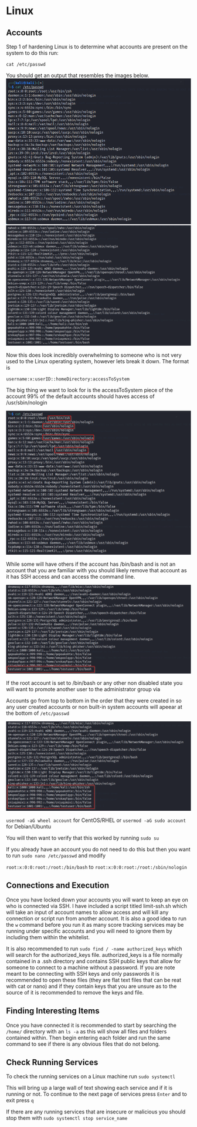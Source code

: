 # Linux

## Accounts

Step 1 of hardening Linux is to determine what accounts are present on the system to do this run:

```
cat /etc/passwd
```

You should get an output that resembles the images below.
![](/assets/Linux/etcpasswd_output.png)
![](/assets/Linux/etcpasswd_output1.png)

Now this does look incredibly overwhelming to someone who is not very used to the Linux operating system, however lets break it down. The format is

```
username:x:userID::homeDirectory:accessToSystem
```
The big thing we want to look for is the accessToSystem piece of the account 99% of the default accounts should haves access of /usr/sbin/nologin 

![](/assets/Linux/nologon.png)

While some will have others if the account has /bin/bash and is not an account that you are familiar with you should likely remove that account as it has SSH access and can access the command line.

![](/assets/Linux/redflag.png)

If the root account is set to /bin/bash or any other non disabled state you will want to promote another user to the administrator group via

Accounts go from top to bottom in the order that they were created in so any user created accounts or non built-in system accounts will apeear at the bottom of ```/etc/passwd```

![](/assets/Linux/nonsystemaccounts.png)

```usermod -aG wheel account```    for CentOS/RHEL
or
```usermod -aG sudo account```    for Debian/Ubuntu

You will then want to verify that this worked by running ```sudo su```

If you already have an account you do not need to do this but then you want to run ```sudo nano /etc/passwd```
and modify 

```root:x:0:0:root:/root:/bin/bash```
to
```root:x:0:0:root:/root:/sbin/nologin```

## Connections and Execution

Once you have locked down your accounts you will want to keep an eye on who is connected via SSH. I have included a script titled limit-ssh.sh which will take an input of account names to allow access and will kill any connection or script run from another account. It is also a good idea to run the ```w``` command before you run it as many score tracking services may be running under specific accounts and you will need to ignore them by including them within the whitelist.

It is also recommended to run ```sudo find / -name authorized_keys``` which will search for the authorized_keys file. authorized_keys is a file normally contained in a .ssh directory and contains SSH public keys that allow for someone to connect to a machine without a password. If you are note meant to be connecting with SSH keys and only passwords it is recommended to open these files (they are flat text files that can be reat with cat or nano) and if they contain keys that you are unsure as to the source of it is recommended to remove the keys and file.

## Finding Interesting Items

Once you have connected it is recommended to start by searching the ```/home/``` directory with an ```ls -a``` as this will show all files and folders contained within. Then begin entering each folder and run the same command to see if there is any obvious files that do not belong. 

## Check Running Services

To check the running services on a Linux machine run ```sudo systemctl```

This will bring up a large wall of text showing each service and if it is running or not. To continue to the next page of services press ```Enter``` and to exit press ```q``` 

If there are any running services that are insecure or malicious you should stop them with ```sudo systemctl stop service_name```
